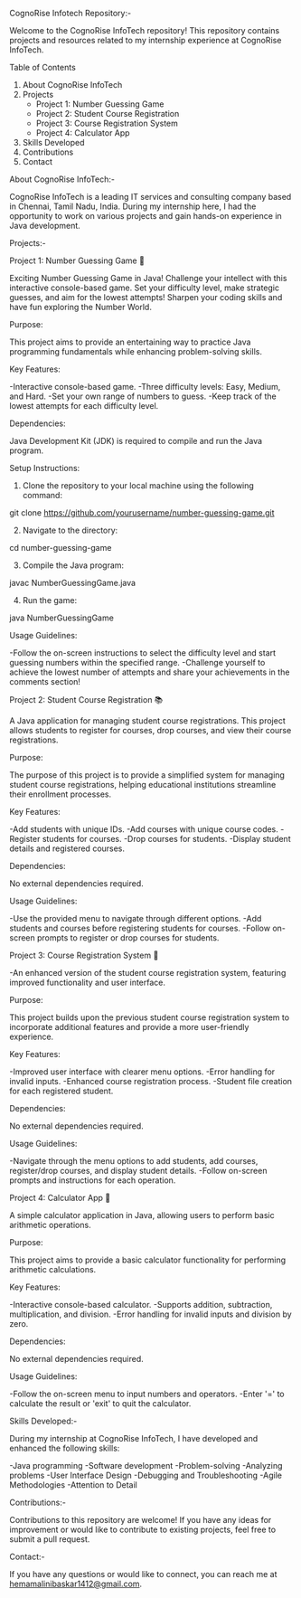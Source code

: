 CognoRise Infotech Repository:-

Welcome to the CognoRise InfoTech repository! This repository contains projects and resources related to my internship experience at CognoRise InfoTech.

Table of Contents
1. About CognoRise InfoTech
2. Projects
    - Project 1: Number Guessing Game
    - Project 2: Student Course Registration
    - Project 3: Course Registration System
    - Project 4: Calculator App
3. Skills Developed
4. Contributions
5. Contact


About CognoRise InfoTech:-

CognoRise InfoTech is a leading IT services and consulting company based in Chennai, Tamil Nadu, India. During my internship here, I had the opportunity to work on various projects and gain hands-on experience in Java development.

Projects:-

Project 1: Number Guessing Game 🎲

Exciting Number Guessing Game in Java! Challenge your intellect with this interactive console-based game. Set your difficulty level, make strategic guesses, and aim for the lowest attempts! Sharpen your coding skills and have fun exploring the Number World.

Purpose: 

This project aims to provide an entertaining way to practice Java programming fundamentals while enhancing problem-solving skills.

Key Features:

-Interactive console-based game.
-Three difficulty levels: Easy, Medium, and Hard.
-Set your own range of numbers to guess.
-Keep track of the lowest attempts for each difficulty level.

Dependencies: 

Java Development Kit (JDK) is required to compile and run the Java program.

Setup Instructions:

1. Clone the repository to your local machine using the following command:

  git clone https://github.com/yourusername/number-guessing-game.git

2. Navigate to the directory:

  cd number-guessing-game

3. Compile the Java program:

  javac NumberGuessingGame.java

4. Run the game:

  java NumberGuessingGame

Usage Guidelines:

-Follow the on-screen instructions to select the difficulty level and start guessing numbers within the specified range.
-Challenge yourself to achieve the lowest number of attempts and share your achievements in the comments section!

Project 2: Student Course Registration 📚

A Java application for managing student course registrations. This project allows students to register for courses, drop courses, and view their course registrations.

Purpose: 

The purpose of this project is to provide a simplified system for managing student course registrations, helping educational institutions streamline their enrollment processes.

Key Features:

-Add students with unique IDs.
-Add courses with unique course codes.
-Register students for courses.
-Drop courses for students.
-Display student details and registered courses.

Dependencies: 

No external dependencies required.

Usage Guidelines:

-Use the provided menu to navigate through different options.
-Add students and courses before registering students for courses.
-Follow on-screen prompts to register or drop courses for students.

Project 3: Course Registration System 📝

-An enhanced version of the student course registration system, featuring improved functionality and user interface.

Purpose: 

This project builds upon the previous student course registration system to incorporate additional features and provide a more user-friendly experience.

Key Features:

-Improved user interface with clearer menu options.
-Error handling for invalid inputs.
-Enhanced course registration process.
-Student file creation for each registered student.

Dependencies: 

No external dependencies required.

Usage Guidelines:

-Navigate through the menu options to add students, add courses, register/drop courses, and display student details.
-Follow on-screen prompts and instructions for each operation.

Project 4: Calculator App 🧮

A simple calculator application in Java, allowing users to perform basic arithmetic operations.

Purpose: 

This project aims to provide a basic calculator functionality for performing arithmetic calculations.

Key Features:

-Interactive console-based calculator.
-Supports addition, subtraction, multiplication, and division.
-Error handling for invalid inputs and division by zero.

Dependencies:

No external dependencies required.

Usage Guidelines:

-Follow the on-screen menu to input numbers and operators.
-Enter '=' to calculate the result or 'exit' to quit the calculator.

Skills Developed:-

During my internship at CognoRise InfoTech, I have developed and enhanced the following skills:

-Java programming
-Software development
-Problem-solving
-Analyzing problems
-User Interface Design
-Debugging and Troubleshooting
-Agile Methodologies
-Attention to Detail


Contributions:-

Contributions to this repository are welcome! If you have any ideas for improvement or would like to contribute to existing projects, feel free to submit a pull request.

Contact:-

If you have any questions or would like to connect, you can reach me at hemamalinibaskar1412@gmail.com.

